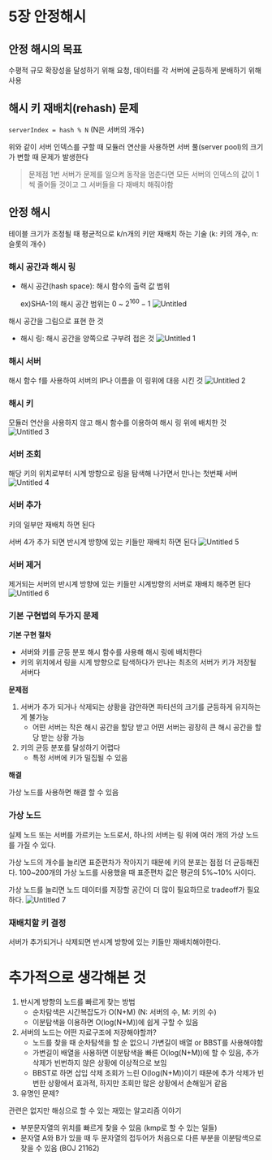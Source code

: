 # 5장 안정해시

## 안정 해시의 목표


수평적 규모 확장성을 달성하기 위해 요청, 데이터를 각 서버에 균등하게 분배하기 위해 사용

## 해시 키 재배치(rehash) 문제


`serverIndex = hash % N` (N은 서버의 개수)

위와 같이 서버 인덱스를 구할 때 모듈러 연산을 사용하면 서버 풀(server pool)의 크기가 변할 때 문제가 발생한다

> 문제점
1번 서버가 문제를 일으켜 동작을 멈춘다면 모든 서버의 인덱스의 값이 1씩 줄어들 것이고 그 서버들을 다 재배치 해줘야함
> 

## 안정 해시


테이블 크기가 조정될 때 평균적으로 k/n개의 키만 재배치 하는 기술 (k: 키의 개수, n: 슬롯의 개수)

### 해시 공간과 해시 링


- 해시 공간(hash space): 해시 함수의 출력 값 범위
    
    ex)SHA-1의 해시 공간 범위는 $0$ ~ $2^{160}-1$ 
![Untitled](https://user-images.githubusercontent.com/66214527/215301432-35e4f15b-1415-42b2-820d-906775b531bd.png)



해시 공간을 그림으로 표현 한 것

- 해시 링: 해시 공간을 양쪽으로 구부려 접은 것
![Untitled 1](https://user-images.githubusercontent.com/66214527/215301356-421411a0-6861-4b92-8d52-f1e20ef8a58e.png)

### 해시 서버


해시 함수 f를 사용하여 서버의 IP나 이름을 이 링위에 대응 시킨 것
![Untitled 2](https://user-images.githubusercontent.com/66214527/215301363-b94bddc9-d71a-432c-8234-fe533bf81c43.png)

### 해시 키


모듈러 연산을 사용하지 않고 해시 함수를 이용하여 해시 링 위에 배치한 것
![Untitled 3](https://user-images.githubusercontent.com/66214527/215301374-cf4d214e-53ab-4c91-86bf-49dcaaaba1fa.png)


### 서버 조회


해당 키의 위치로부터 시계 방향으로 링을 탐색해 나가면서 만나는 첫번째 서버
![Untitled 4](https://user-images.githubusercontent.com/66214527/215301379-7a563ad2-0131-457c-a111-18a011d98c8e.png)

### 서버 추가


키의 일부만 재배치 하면 된다

서버 4가 추가 되면 반시계 방향에 있는 키들만 재배치 하면 된다
![Untitled 5](https://user-images.githubusercontent.com/66214527/215301387-db8e3b63-c138-4534-98f4-51f43f513441.png)

### 서버 제거


제거되는 서버의 반시계 방향에 있는 키들만 시계방향의 서버로 재배치 해주면 된다
![Untitled 6](https://user-images.githubusercontent.com/66214527/215301396-b5f851f0-8645-48ff-b4f3-e51029a2b5ca.png)


### 기본 구현법의 두가지 문제


**기본 구현 절차**

- 서버와 키를 균등 분포 해시 함수를 사용해 해시 링에 배치한다
- 키의 위치에서 링을 시계 방향으로 탐색하다가 만나는 최초의 서버가 키가 저장될 서버다

**문제점**

1. 서버가 추가 되거나 삭제되는 상황을 감안하면 파티션의 크기를 균등하게 유지하는 게 불가능
    - 어떤 서버는 작은 해시 공간을 할당 받고 어떤 서버는 굉장히 큰 해시 공간을 할당 받는 상황 가능
2. 키의 균등 분포를 달성하기 어렵다
    - 특정 서버에 키가 밀집될 수 있음

**해결**

가상 노드를 사용하면 해결 할 수 있음

### 가상 노드

실제 노드 또는 서버를 가르키는 노드로서, 하나의 서버는 링 위에 여러 개의 가상 노드를 가질 수 있다.

가상 노드의 개수를 늘리면 표준편차가 작아지기 때문에 키의 분포는 점점 더 균등해진다. 100~200개의 가상 노드를 사용했을 때 표준편차 값은 평균의 5%~10% 사이다.

가상 노드를 늘리면 노드 데이터를 저장할 공간이 더 많이 필요하므로 tradeoff가 필요하다.
![Untitled 7](https://user-images.githubusercontent.com/66214527/215301403-01f0ffc5-350c-46af-8e78-a1749c1812c0.png)


### 재배치할 키 결정

서버가 추가되거나 삭제되면 반시계 방향에 있는 키들만 재배치해야한다.

# 추가적으로 생각해본 것

1. 반시계 방향의 노드를 빠르게 찾는 방법
    - 순차탐색은 시간복잡도가 O(N+M) (N: 서버의 수, M: 키의 수)
    - 이분탐색을 이용하면 O(log(N+M))에 쉽게 구할 수 있음
2. 서버의 노드는 어떤 자료구조에 저장해야할까?
    - 노드를 찾을 때 순차탐색을 할 순 없으니 가변길이 배열 or BBST를 사용해야함
    - 가변길이 배열을 사용하면 이분탐색을 빠른 O(log(N+M))에 할 수 있음, 추가 삭제가 빈번하지 않은 상황에 이상적으로 보임
    - BBST로 하면 삽입 삭제 조회가 느린 O(log(N+M))이기 때문에 추가 삭제가 빈번한 상황에서 효과적, 하지만 조회만 많은 상황에서 손해일거 같음
3. 유명인 문제?

관련은 없지만 해싱으로 할 수 있는 재밌는 알고리즘 이야기

- 부분문자열의 위치를 빠르게 찾을 수 있음 (kmp로 할 수 있는 일들)
- 문자열 A와 B가 있을 때 두 문자열의 접두어가 처음으로 다른 부분을 이분탐색으로 찾을 수 있음 (BOJ 21162)